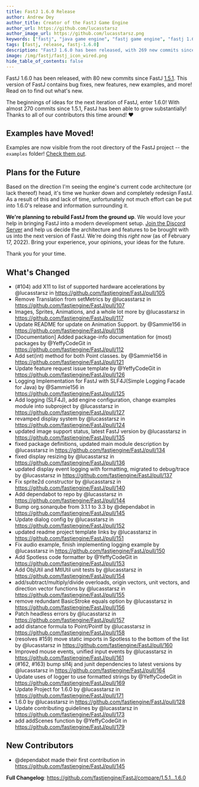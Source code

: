 ```yaml
---
title: FastJ 1.6.0 Release
author: Andrew Dey
author_title: Creator of the FastJ Game Engine
author_url: https://github.com/lucasstarsz
author_image_url: https://github.com/lucasstarsz.png
keywords: ["fastj", "java game engine", "fastj game engine", "fastj 1.6.0", "fastj game engine 1.6.0", "java game engine 2022", "can java be used for making games", "free java game engine", "free game engine", "game engine 2022", "kotlin game engine", "is kotlin good for making games", "kotlin game engine 2022", "groovy game engine", "groovy game engine 2022", "is groovy good for making games", "2d game engine", "java2d game engine", "java 2d game engine", "kotlin 2d game engine", "fastj 2d game engine", "groovy 2d game engine", "how to make games", "how to make game tutorial", "game making tutorial"]
tags: [fastj, release, fastj-1.6.0]
description: "FastJ 1.6.0 has been released, with 269 new commits since FastJ 1.5.1. This version of FastJ contains bug fixes, new features, new examples, and more! Read on to find out what's happening."
image: /img/fastj/fastj_icon_wired.png
hide_table_of_contents: false
---
```


FastJ 1.6.0 has been released, with 80 new commits since FastJ [1.5.1][FastJ-Version-1.5.1-Release-Link]. This version of FastJ contains bug fixes, new features, new examples, and more! Read on to find out what's new.


[FastJ-Version-1.5.1-Release-Link]: /news/2021/08/10/fastj-1-5-1-release "FastJ 1.5.1 Release"

<!--truncate-->



The beginnings of ideas for the next iteration of FastJ, enter 1.6.0! With almost 270 commits since 1.5.1, FastJ has been able to grow substantially! Thanks to all of our contributors this time around! ❤️ 


## Examples have Moved!
Examples are now visible from the root directory of the FastJ project -- the `examples` folder! [Check them out](https://github.com/fastjengine/FastJ/tree/1.6.0/examples).


## Plans for the Future
Based on the direction I'm seeing the engine's current code architecture (or lack thereof) head, it's time we hunker down and completely redesign FastJ. As a result of this and lack of time, unfortunately not much effort can be put into 1.6.0's release and information surrounding it.

**We're planning to rebuild FastJ from the ground up**. We would love _your_ help in bringing FastJ into a modern development setup. [Join the Discord Server](https://discord.gg/d6pneNjMaV) and help us decide the architecture and features to be brought with us into the next version of FastJ. We're doing this _right now_ (as of February 17, 2022). Bring your experience, your opinions, your ideas for the future.

Thank you for your time.


## What's Changed
* (#104) add X11 to list of supported hardware accelerations by @lucasstarsz in https://github.com/fastjengine/FastJ/pull/105
* Remove Translation from setMetrics by @lucasstarsz in https://github.com/fastjengine/FastJ/pull/107
* Images, Sprites, Animations, and a whole lot more by @lucasstarsz in https://github.com/fastjengine/FastJ/pull/117
* Update README for update on Animation Support. by @Sammie156 in https://github.com/fastjengine/FastJ/pull/118
* [Documentation] Added package-info documentation for (most) packages by @YeffyCodeGit in https://github.com/fastjengine/FastJ/pull/112
* Add set(int) method for both Point classes. by @Sammie156 in https://github.com/fastjengine/FastJ/pull/121
* Update feature request issue template by @YeffyCodeGit in https://github.com/fastjengine/FastJ/pull/126
* Logging Implementation for FastJ with SLF4J(Simple Logging Facade for Java) by @Sammie156 in https://github.com/fastjengine/FastJ/pull/125
* Add logging (SLF4J), add engine configuration, change examples module into subproject by @lucasstarsz in https://github.com/fastjengine/FastJ/pull/127
* revamped display system by @lucasstarsz in https://github.com/fastjengine/FastJ/pull/124
* updated image support status, latest FastJ version by @lucasstarsz in https://github.com/fastjengine/FastJ/pull/135
* fixed package definitions, updated main module description by @lucasstarsz in https://github.com/fastjengine/FastJ/pull/134
* fixed display resizing by @lucasstarsz in https://github.com/fastjengine/FastJ/pull/136
* updated display event logging with formatting, migrated to debug/trace by @lucasstarsz in https://github.com/fastjengine/FastJ/pull/137
* Fix sprite2d constructor by @lucasstarsz in https://github.com/fastjengine/FastJ/pull/140
* Add dependabot to repo by @lucasstarsz in https://github.com/fastjengine/FastJ/pull/144
* Bump org.sonarqube from 3.1.1 to 3.3 by @dependabot in https://github.com/fastjengine/FastJ/pull/145
* Update dialog config by @lucasstarsz in https://github.com/fastjengine/FastJ/pull/152
* updated readme project template links by @lucasstarsz in https://github.com/fastjengine/FastJ/pull/151
* Fix audio example, finish implementing logging example by @lucasstarsz in https://github.com/fastjengine/FastJ/pull/150
* Add Spotless code formatter by @YeffyCodeGit in https://github.com/fastjengine/FastJ/pull/153
* Add ObjUtil and MtlUtil unit tests by @lucasstarsz in https://github.com/fastjengine/FastJ/pull/154
* add/subtract/multiply/divide overloads, origin vectors, unit vectors, and direction vector functions by @lucasstarsz in https://github.com/fastjengine/FastJ/pull/155
* remove redundant BasicStroke equals option by @lucasstarsz in https://github.com/fastjengine/FastJ/pull/156
* Patch headless errors by @lucasstarsz in https://github.com/fastjengine/FastJ/pull/157
* add distance formula to Point/Pointf by @lucasstarsz in https://github.com/fastjengine/FastJ/pull/158
* (resolves #159) move static imports in Spotless to the bottom of the list by @lucasstarsz in https://github.com/fastjengine/FastJ/pull/160
* Improved mouse events, unified input events by @lucasstarsz in https://github.com/fastjengine/FastJ/pull/161
* (#162, #163) bump slf4j and junit dependencies to latest versions by @lucasstarsz in https://github.com/fastjengine/FastJ/pull/164
* Update uses of logger to use formatted strings by @YeffyCodeGit in https://github.com/fastjengine/FastJ/pull/169
* Update Project for 1.6.0 by @lucasstarsz in https://github.com/fastjengine/FastJ/pull/171
* 1.6.0 by @lucasstarsz in https://github.com/fastjengine/FastJ/pull/128
* Update contributing guidelines by @lucasstarsz in https://github.com/fastjengine/FastJ/pull/173
* add addScenes function by @YeffyCodeGit in https://github.com/fastjengine/FastJ/pull/179

## New Contributors

* @dependabot made their first contribution in https://github.com/fastjengine/FastJ/pull/145

**Full Changelog**: https://github.com/fastjengine/FastJ/compare/1.5.1...1.6.0

